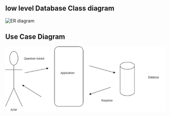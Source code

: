## low level Database Class diagram
![ER diagram](https://user-images.githubusercontent.com/87111445/130088533-399290ba-c27b-40ab-9dc0-6e0ade13580a.png)

## Use Case Diagram

![Use_Case](https://github.com/RohiniNair99/MVC_ASP.NET_GROUP2/blob/master/2_Design/MVC.png)
